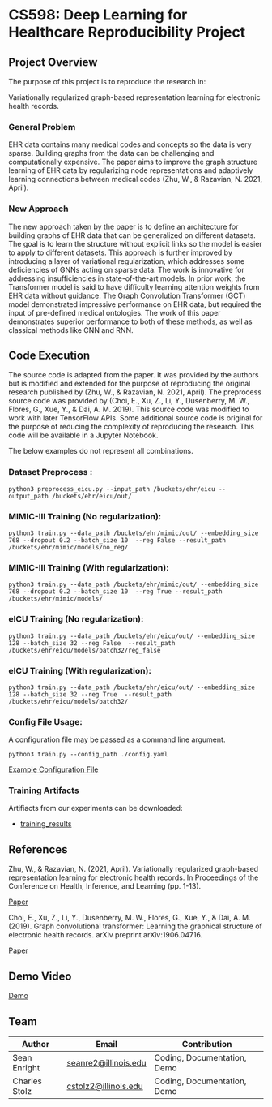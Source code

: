 # CS598: Deep Learning for Healthcare Reproducibility Project

## Project Overview
The purpose of this project is to reproduce the research in:

Variationally regularized graph-based representation learning for electronic health records.

### General Problem
EHR data contains many medical codes and concepts
so the data is very sparse. Building graphs
from the data can be challenging and computationally
expensive. The paper aims to improve the
graph structure learning of EHR data by regularizing
node representations and adaptively learning
connections between medical codes (Zhu, W., & Razavian, N. 2021, April).

### New Approach
The new approach taken by the paper is to define
an architecture for building graphs of EHR data
that can be generalized on different datasets. The
goal is to learn the structure without explicit links
so the model is easier to apply to different datasets.
This approach is further improved by introducing a
layer of variational regularization, which addresses
some deficiencies of GNNs acting on sparse data.
The work is innovative for addressing insufficiencies
in state-of-the-art models. In prior work, the
Transformer model is said to have difficulty learning
attention weights from EHR data without guidance.
The Graph Convolution Transformer (GCT)
model demonstrated impressive performance on
EHR data, but required the input of pre-defined
medical ontologies. The work of this paper demonstrates
superior performance to both of these methods,
as well as classical methods like CNN and
RNN.

## Code Execution

The source code is adapted from the paper. It was provided by the authors but is
modified and extended for the purpose of reproducing the original research
published by (Zhu, W., & Razavian, N. 2021, April). The preprocess source code 
was provided by (Choi, E., Xu, Z., Li, Y., Dusenberry, M. W., Flores, G., Xue, Y., & Dai, A. M. 2019). 
This source code was modified to work with later TensorFlow APIs. 
Some additional source code is original for the purpose of reducing the complexity
of reproducing the research. This code will be available in a Jupyter Notebook.

The below examples do not represent all combinations.

### Dataset Preprocess :
```
python3 preprocess_eicu.py --input_path /buckets/ehr/eicu --output_path /buckets/ehr/eicu/out/
```

### MIMIC-III Training (No regularization):
```
python3 train.py --data_path /buckets/ehr/mimic/out/ --embedding_size 768 --dropout 0.2 --batch_size 10  --reg False --result_path /buckets/ehr/mimic/models/no_reg/
```

### MIMIC-III Training (With regularization):
```
python3 train.py --data_path /buckets/ehr/mimic/out/ --embedding_size 768 --dropout 0.2 --batch_size 10  --reg True --result_path /buckets/ehr/mimic/models/
```

### eICU Training (No regularization):
```
python3 train.py --data_path /buckets/ehr/eicu/out/ --embedding_size 128 --batch_size 32 --reg False  --result_path /buckets/ehr/eicu/models/batch32/reg_false
```

### eICU Training (With regularization):
```
python3 train.py --data_path /buckets/ehr/eicu/out/ --embedding_size 128 --batch_size 32 --reg True  --result_path /buckets/ehr/eicu/models/batch32/
```

### Config File Usage:
A configuration file may be passed as a command line argument. 

```
python3 train.py --config_path ./config.yaml
```
[Example Configuration File](./config.yaml)


### Training Artifacts

Artifiacts from our experiments can be downloaded:

- [training_results](https://cs598-77.s3.amazonaws.com/training_results.zip)


## References

Zhu, W., & Razavian, N. (2021, April). Variationally regularized graph-based representation learning for electronic health records. In Proceedings of the Conference on Health, Inference, and Learning (pp. 1-13).

[Paper](https://doi.org/10.1145/3450439.3451855)

Choi, E., Xu, Z., Li, Y., Dusenberry, M. W., Flores, G., Xue, Y., & Dai, A. M. (2019). Graph convolutional transformer: Learning the graphical structure of electronic health records. arXiv preprint arXiv:1906.04716.

[Paper](https://arxiv.org/pdf/1906.04716.pdf)


## Demo Video

[Demo](https://youtu.be/LFLJMnoj0mg)

## Team

| Author           | Email                   | Contribution
|------------------|-------------------------|------------
| Sean Enright | seanre2@illinois.edu  | Coding, Documentation, Demo
| Charles Stolz    | cstolz2@illinois.edu    | Coding, Documentation, Demo
